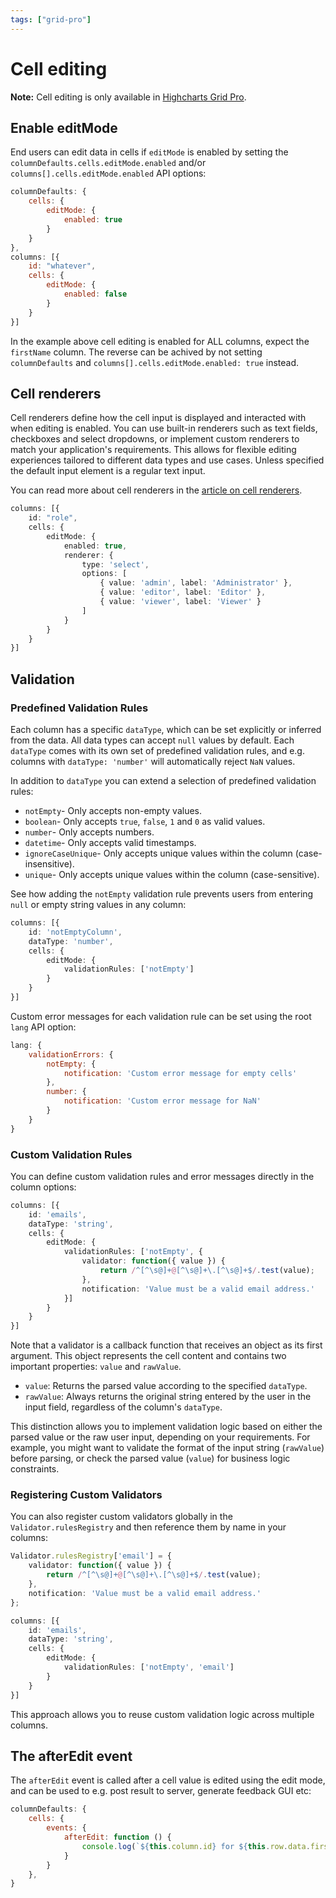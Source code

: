 ```yaml
---
tags: ["grid-pro"]
---
```


# Cell editing

**Note:** Cell editing is only available in [Highcharts Grid Pro](https://www.highcharts.com/docs/dashboards/grid-standalone).

## Enable editMode

End users can edit data in cells if `editMode` is enabled by setting the `columnDefaults.cells.editMode.enabled` and/or `columns[].cells.editMode.enabled` API options:

```js
columnDefaults: {
    cells: {
        editMode: {
            enabled: true
        }
    }
},
columns: [{
    id: "whatever",
    cells: {
        editMode: {
            enabled: false
        }
    }
}]
```

In the example above cell editing is enabled for ALL columns, expect the `firstName` column. The reverse can be achived by not setting `columnDefaults` and `columns[].cells.editMode.enabled: true` instead.

## Cell renderers

Cell renderers define how the cell input is displayed and interacted with when editing is enabled. You can use built-in renderers such as text fields, checkboxes and select dropdowns, or implement custom renderers to match your application's requirements. This allows for flexible editing experiences tailored to different data types and use cases. Unless specified the default input element is a regular text input.

You can read more about cell renderers in the [article on cell renderers](https://www.highcharts.com/docs/grid/cell-renderers).

```ts
columns: [{
    id: "role",
    cells: {
        editMode: {
            enabled: true,
            renderer: {
                type: 'select',
                options: [
                    { value: 'admin', label: 'Administrator' },
                    { value: 'editor', label: 'Editor' },
                    { value: 'viewer', label: 'Viewer' }
                ]
            }
        }
    }
}]
```


## Validation

### Predefined Validation Rules

Each column has a specific `dataType`, which can be set explicitly or inferred from the data. All data types can accept `null` values by default. Each `dataType` comes with its own set of predefined validation rules, and e.g. columns with `dataType: 'number'` will automatically reject `NaN` values.

In addition to `dataType` you can extend a selection of predefined validation rules:

- `notEmpty`- Only accepts non-empty values.
- `boolean`- Only accepts `true`, `false`, `1` and `0` as valid values.
- `number`- Only accepts numbers.
- `datetime`- Only accepts valid timestamps.
- `ignoreCaseUnique`- Only accepts unique values within the column (case-insensitive).
- `unique`- Only accepts unique values within the column (case-sensitive).

See how adding the `notEmpty` validation rule prevents users from entering `null` or empty string values in any column:

```ts
columns: [{
    id: 'notEmptyColumn',
    dataType: 'number',
    cells: {
        editMode: {
            validationRules: ['notEmpty']
        }
    }
}]
```

Custom error messages for each validation rule can be set using the root `lang` API option:

```js
lang: {
    validationErrors: {
        notEmpty: {
            notification: 'Custom error message for empty cells'
        },
        number: {
            notification: 'Custom error message for NaN'
        }
    }
}
```

### Custom Validation Rules

You can define custom validation rules and error messages directly in the column options:

```ts
columns: [{
    id: 'emails',
    dataType: 'string',
    cells: {
        editMode: {
            validationRules: ['notEmpty', {
                validator: function({ value }) {
                    return /^[^\s@]+@[^\s@]+\.[^\s@]+$/.test(value);
                },
                notification: 'Value must be a valid email address.'
            }]
        }
    }
}]
```

Note that a validator is a callback function that receives an object as its first argument. This object represents the cell content and contains two important properties: `value` and `rawValue`. 

- `value`: Returns the parsed value according to the specified `dataType`.
- `rawValue`: Always returns the original string entered by the user in the input field, regardless of the column's `dataType`.

This distinction allows you to implement validation logic based on either the parsed value or the raw user input, depending on your requirements. For example, you might want to validate the format of the input string (`rawValue`) before parsing, or check the parsed value (`value`) for business logic constraints.

### Registering Custom Validators

You can also register custom validators globally in the `Validator.rulesRegistry` and then reference them by name in your columns:

```ts
Validator.rulesRegistry['email'] = {
    validator: function({ value }) {
        return /^[^\s@]+@[^\s@]+\.[^\s@]+$/.test(value);
    },
    notification: 'Value must be a valid email address.'
};

columns: [{
    id: 'emails',
    dataType: 'string',
    cells: {
        editMode: {
            validationRules: ['notEmpty', 'email']
        }
    }
}]
```

This approach allows you to reuse custom validation logic across multiple columns.

## The afterEdit event

The `afterEdit` event is called after a cell value is edited using the edit mode, and can be used to e.g. post result to server, generate feedback GUI etc:

```js
columnDefaults: {
    cells: {
        events: {
            afterEdit: function () {
                console.log(`${this.column.id} for ${this.row.data.firstName} was updated to ${this.value}`);
            }
        }
    },
}
```
